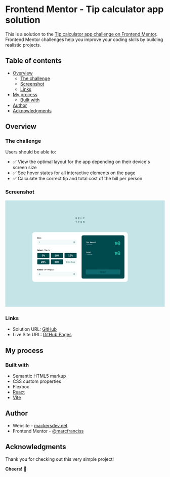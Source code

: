 # Frontend Mentor - Tip calculator app solution

This is a solution to the [Tip calculator app challenge on Frontend Mentor](https://www.frontendmentor.io/challenges/tip-calculator-app-ugJNGbJUX). Frontend Mentor challenges help you improve your coding skills by building realistic projects.

## Table of contents

- [Overview](#overview)
  - [The challenge](#the-challenge)
  - [Screenshot](#screenshot)
  - [Links](#links)
- [My process](#my-process)
  - [Built with](#built-with)
- [Author](#author)
- [Acknowledgments](#acknowledgments)

## Overview

### The challenge

Users should be able to:

- ✅ View the optimal layout for the app depending on their device's screen size
- ✅ See hover states for all interactive elements on the page
- ✅ Calculate the correct tip and total cost of the bill per person

### Screenshot

![](./screenshot.png)

### Links

- Solution URL: [GitHub](https://github.com/marcfranciss/Tip-calculator-app.git)
- Live Site URL: [GitHub Pages](https://marcfranciss.github.io/Tip-calculator-app)

## My process

### Built with

- Semantic HTML5 markup
- CSS custom properties
- Flexbox
- [React](https://reactjs.org/)
- [Vite](https://vitejs.dev/guide/)

## Author

- Website - [mackersdev.net](https://www.mackersdev.net)
- Frontend Mentor - [@marcfranciss](https://www.frontendmentor.io/profile/marcfranciss)

## Acknowledgments

Thank you for checking out this very simple project!

**Cheers!** 🍻
